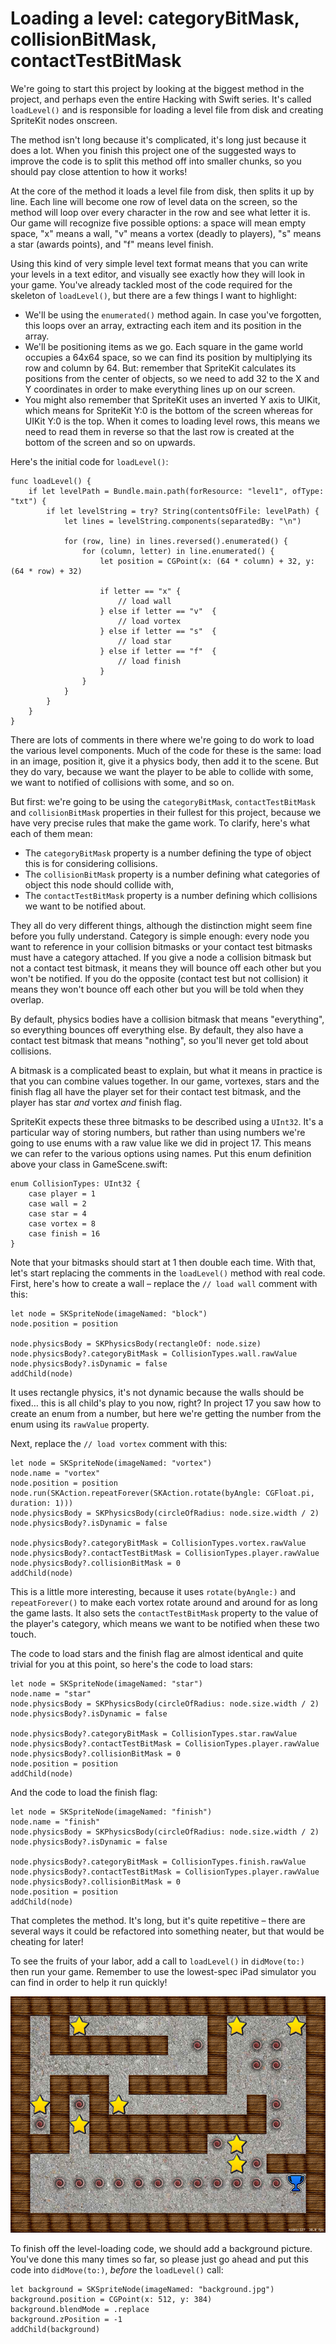 # Loading a level: categoryBitMask, collisionBitMask, contactTestBitMask

We're going to start this project by looking at the biggest method in the project, and perhaps even the entire Hacking with Swift series. It's called `loadLevel()` and is responsible for loading a level file from disk and creating SpriteKit nodes onscreen.

The method isn't long because it's complicated, it's long just because it does a lot. When you finish this project one of the suggested ways to improve the code is to split this method off into smaller chunks, so you should pay close attention to how it works!

At the core of the method it loads a level file from disk, then splits it up by line. Each line will become one row of level data on the screen, so the method will loop over every character in the row and see what letter it is. Our game will recognize five possible options: a space will mean empty space, "x" means a wall, "v" means a vortex (deadly to players), "s" means a star (awards points), and "f" means level finish.

Using this kind of very simple level text format means that you can write your levels in a text editor, and visually see exactly how they will look in your game. You've already tackled most of the code required for the skeleton of `loadLevel()`, but there are a few things I want to highlight:

- We'll be using the `enumerated()` method again. In case you've forgotten, this loops over an array, extracting each item and its position in the array.
- We'll be positioning items as we go. Each square in the game world occupies a 64x64 space, so we can find its position by multiplying its row and column by 64. But: remember that SpriteKit calculates its positions from the center of objects, so we need to add 32 to the X and Y coordinates in order to make everything lines up on our screen.
- You might also remember that SpriteKit uses an inverted Y axis to UIKit, which means for SpriteKit Y:0 is the bottom of the screen whereas for UIKit Y:0 is the top. When it comes to loading level rows, this means we need to read them in reverse so that the last row is created at the bottom of the screen and so on upwards.

Here's the initial code for `loadLevel()`:

    func loadLevel() {
        if let levelPath = Bundle.main.path(forResource: "level1", ofType: "txt") {
            if let levelString = try? String(contentsOfFile: levelPath) {
                let lines = levelString.components(separatedBy: "\n")

                for (row, line) in lines.reversed().enumerated() {
                    for (column, letter) in line.enumerated() {
                        let position = CGPoint(x: (64 * column) + 32, y: (64 * row) + 32)

                        if letter == "x" {
                            // load wall
                        } else if letter == "v"  {
                            // load vortex
                        } else if letter == "s"  {
                            // load star
                        } else if letter == "f"  {
                            // load finish
                        }
                    }
                }
            }
        }
    }

There are lots of comments in there where we're going to do work to load the various level components. Much of the code for these is the same: load in an image, position it, give it a physics body, then add it to the scene. But they do vary, because we want the player to be able to collide with some, we want to notified of collisions with some, and so on.

But first: we're going to be using the `categoryBitMask`, `contactTestBitMask` and `collisionBitMask` properties in their fullest for this project, because we have very precise rules that make the game work. To clarify, here's what each of them mean:

- The `categoryBitMask` property is a number defining the type of object this is for considering collisions.
- The `collisionBitMask` property is a number defining what categories of object this node should collide with,
- The `contactTestBitMask` property is a number defining which collisions we want to be notified about.

They all do very different things, although the distinction might seem fine before you fully understand. Category is simple enough: every node you want to reference in your collision bitmasks or your contact test bitmasks must have a category attached. If you give a node a collision bitmask but not a contact test bitmask, it means they will bounce off each other but you won't be notified. If you do the opposite (contact test but not collision) it means they won't bounce off each other but you will be told when they overlap.

By default, physics bodies have a collision bitmask that means "everything", so everything bounces off everything else. By default, they also have a contact test bitmask that means "nothing", so you'll never get told about collisions.

A bitmask is a complicated beast to explain, but what it means in practice is that you can combine values together. In our game, vortexes, stars and the finish flag all have the player set for their contact test bitmask, and the player has star *and* vortex *and* finish flag.

SpriteKit expects these three bitmasks to be described using a `UInt32`. It's a particular way of storing numbers, but rather than using numbers we're going to use enums with a raw value like we did in project 17. This means we can refer to the various options using names. Put this enum definition above your class in GameScene.swift:

    enum CollisionTypes: UInt32 {
        case player = 1
        case wall = 2
        case star = 4
        case vortex = 8
        case finish = 16
    }

Note that your bitmasks should start at 1 then double each time. With that, let's start replacing the comments in the `loadLevel()` method with real code. First, here's how to create a wall – replace the `// load wall` comment with this:

    let node = SKSpriteNode(imageNamed: "block")
    node.position = position

    node.physicsBody = SKPhysicsBody(rectangleOf: node.size)
    node.physicsBody?.categoryBitMask = CollisionTypes.wall.rawValue
    node.physicsBody?.isDynamic = false
    addChild(node)

It uses rectangle physics, it's not dynamic because the walls should be fixed… this is all child's play to you now, right? In project 17 you saw how to create an enum from a number, but here we're getting the number from the enum using its `rawValue` property.

Next, replace the `// load vortex` comment with this:

    let node = SKSpriteNode(imageNamed: "vortex")
    node.name = "vortex"
    node.position = position
    node.run(SKAction.repeatForever(SKAction.rotate(byAngle: CGFloat.pi, duration: 1)))
    node.physicsBody = SKPhysicsBody(circleOfRadius: node.size.width / 2)
    node.physicsBody?.isDynamic = false

    node.physicsBody?.categoryBitMask = CollisionTypes.vortex.rawValue
    node.physicsBody?.contactTestBitMask = CollisionTypes.player.rawValue
    node.physicsBody?.collisionBitMask = 0
    addChild(node)

This is a little more interesting, because it uses `rotate(byAngle:)` and `repeatForever()` to make each vortex rotate around and around for as long the game lasts. It also sets the `contactTestBitMask` property to the value of the player's category, which means we want to be notified when these two touch.

The code to load stars and the finish flag are almost identical and quite trivial for you at this point, so here's the code to load stars:

    let node = SKSpriteNode(imageNamed: "star")
    node.name = "star"
    node.physicsBody = SKPhysicsBody(circleOfRadius: node.size.width / 2)
    node.physicsBody?.isDynamic = false

    node.physicsBody?.categoryBitMask = CollisionTypes.star.rawValue
    node.physicsBody?.contactTestBitMask = CollisionTypes.player.rawValue
    node.physicsBody?.collisionBitMask = 0
    node.position = position
    addChild(node)

And the code to load the finish flag:

    let node = SKSpriteNode(imageNamed: "finish")
    node.name = "finish"
    node.physicsBody = SKPhysicsBody(circleOfRadius: node.size.width / 2)
    node.physicsBody?.isDynamic = false

    node.physicsBody?.categoryBitMask = CollisionTypes.finish.rawValue
    node.physicsBody?.contactTestBitMask = CollisionTypes.player.rawValue
    node.physicsBody?.collisionBitMask = 0
    node.position = position
    addChild(node)

That completes the method. It's long, but it's quite repetitive – there are several ways it could be refactored into something neater, but that would be cheating for later!

To see the fruits of your labor, add a call to `loadLevel()` in `didMove(to:)` then run your game. Remember to use the lowest-spec iPad simulator you can find in order to help it run quickly!

![Our code has successfully parsed the level text file into something playable.](26-1.png)

To finish off the level-loading code, we should add a background picture. You've done this many times so far, so please just go ahead and put this code into `didMove(to:)`, *before* the `loadLevel()` call:

    let background = SKSpriteNode(imageNamed: "background.jpg")
    background.position = CGPoint(x: 512, y: 384)
    background.blendMode = .replace
    background.zPosition = -1
    addChild(background)
